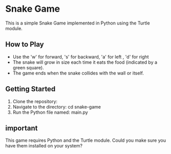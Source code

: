 # Snake Game

This is a simple Snake Game implemented in Python using the Turtle module.

## How to Play

- Use the 'w' for forward, 's' for backward, 'a' for left  , 'd' for right
- The snake will grow in size each time it eats the food (indicated by a green square).
- The game ends when the snake collides with the wall or itself.

## Getting Started

1. Clone the repository:
2. Navigate to the directory: cd snake-game
3. Run the Python file named: main.py

## important 
This game requires Python and the Turtle module. Could you make sure you have them installed on your system?




